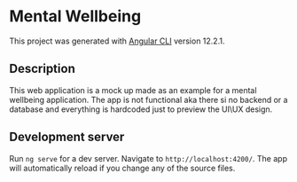 # Mental Wellbeing

This project was generated with [Angular CLI](https://github.com/angular/angular-cli) version 12.2.1.

## Description

This web application is a mock up made as an example for a mental wellbeing application. The app is not functional aka there si no backend or a database and everything is hardcoded just to preview the UI\UX design.

## Development server

Run `ng serve` for a dev server. Navigate to `http://localhost:4200/`. The app will automatically reload if you change any of the source files.


